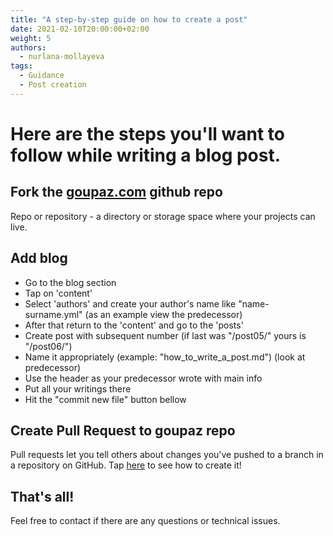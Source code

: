 ```yaml
---
title: "A step-by-step guide on how to create a post"
date: 2021-02-10T20:00:00+02:00
weight: 5
authors:
  - nurlana-mollayeva
tags:
  - Guidance
  - Post creation
---
```

# Here are the steps you'll want to follow while writing a blog post.
## Fork the [goupaz.com](https://github.com/goupaz/goupaz.com) github repo
Repo or repository - a directory or storage space where your projects can live.
## Add blog
* Go to the blog section
* Tap on 'content'
* Select 'authors' and create your author's name like "name-surname.yml" (as an example view the predecessor)
* After that return to the 'content' and go to the 'posts'
* Create post with subsequent number (if last was "/post05/" yours is "/post06/")
* Name it appropriately (example: "how_to_write_a_post.md") (look at predecessor)
* Use the header as your predecessor wrote with main info
* Put all your writings there
* Hit the "commit new file" button bellow
## Create Pull Request to goupaz repo
Pull requests let you tell others about changes you've pushed to a branch in a repository on GitHub.
Tap [here](https://docs.github.com/en/github/collaborating-with-issues-and-pull-requests/creating-a-pull-request) to see how to create it!
## That's all! 
Feel free to contact if there are any questions or technical issues.
